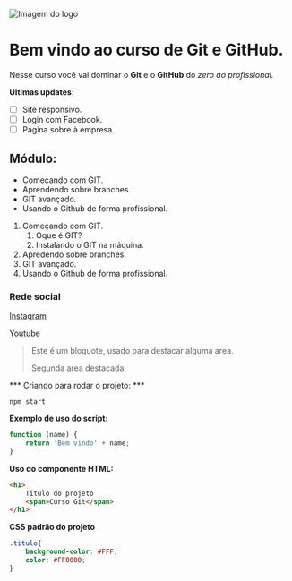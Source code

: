 ![Imagem do logo](https://hermes.dio.me/articles/cover/d2489f96-d56f-4b82-bc7f-84fbc9fb1368.jpg)

# Bem vindo ao curso de Git e GitHub.
Nesse curso você vai dominar o **Git** e o **GitHub** do _zero ao profissional._

**Ultimas updates:**
- [ ] Site responsivo.
- [ ] Login com Facebook.
- [ ] Página sobre à empresa.

## Módulo:
* Começando com GIT.
* Aprendendo sobre branches.
* GIT avançado.
* Usando o Github de forma profissional.

1. Começando com GIT.
    1. Oque é GIT?
    2. Instalando o GIT na máquina. 
2. Apredendo sobre branches.
3. GIT avançado.
4. Usando o Github de forma profissional.

### Rede social 
[Instagram](https://instagram.com/sijeitoprogramador)

[Youtube](https://youtube.com/c/sujeitoprogramador)

>Este é um bloquote, usado para destacar alguma area.
>
>Segunda area destacada.


*** Criando para rodar o projeto: ***

```
npm start
```

**Exemplo de uso do script:**
```js
function (name) {
    return 'Bem vindo' + name;
}
```


**Uso do componente HTML:**
```HTML
<h1>
    Título do projeto
    <span>Curso Git</span>
</h1>
```

**CSS padrão do projeto**
```CSS
.titulo{
    background-color: #FFF;
    color: #FF0000;
}
```

